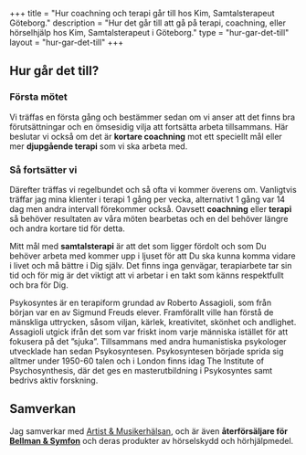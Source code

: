 +++
title = "Hur coachning och terapi går till hos Kim, Samtalsterapeut Göteborg."
description = "Hur det går till att gå på terapi, coachning, eller hörselhjälp hos Kim, Samtalsterapeut i Göteborg."
type = "hur-gar-det-till"
layout = "hur-gar-det-till"
+++
## Hur går det till?
### Första mötet
Vi träffas en första gång och bestämmer sedan om vi anser att det finns bra förutsättningar och en ömsesidig vilja att fortsätta arbeta tillsammans. Här beslutar vi också om det är **kortare coachning** mot ett speciellt mål eller mer **djupgående terapi** som vi ska arbeta med.

### Så fortsätter vi
Därefter träffas vi regelbundet och så ofta vi kommer överens om. Vanligtvis träffar jag mina klienter i terapi 1 gång per vecka, alternativt 1 gång var 14 dag men andra intervall förekommer också. Oavsett **coachning** eller **terapi** så behöver resultaten av våra möten bearbetas och en del behöver längre och andra kortare tid för detta.

Mitt mål med **samtalsterapi** är att det som ligger fördolt och som Du behöver arbeta med kommer upp i ljuset för att Du ska kunna komma vidare i livet och må bättre i Dig själv. Det finns inga genvägar, terapiarbete tar sin tid och för mig är det viktigt att vi arbetar i en takt som känns respektfullt och bra för Dig.

Psykosyntes är en terapiform grundad av Roberto Assagioli, som från början var en av Sigmund Freuds elever. Framförallt ville han förstå de mänskliga uttrycken, såsom viljan, kärlek, kreativitet, skönhet och andlighet. Assagioli utgick ifrån det som var friskt inom varje människa istället för att fokusera på det ”sjuka”. Tillsammans med andra humanistiska psykologer utvecklade han sedan Psykosyntesen. Psykosyntesen började sprida sig alltmer under 1950-60 talen och i London finns idag The Institute of Psychosynthesis, där det ges en masterutbildning i Psykosyntes samt bedrivs aktiv forskning.

## Samverkan
Jag samverkar med [Artist & Musikerhälsan](https://artist-musikerhalsan.se/sv/), och är även **återförsäljare för [Bellman & Symfon](https://bellman.com/sv/bellmanear/)** och deras produkter av hörselskydd och hörhjälpmedel.
